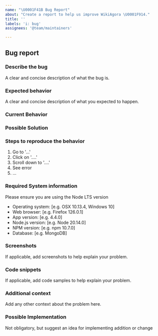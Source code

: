 ```yaml
---
name: "\U0001F41B Bug Report"
about: "Create a report to help us improve WikiAgora \U0001F914."
title: ''
labels: 'i: bug'
assignees: '@team/maintainers'

---
```


<!-- Hello 👋 Thank you for submitting an issue. -->

## Bug report

### Describe the bug

A clear and concise description of what the bug is.

### Expected behavior

<!--- Tell us what should happen -->
A clear and concise description of what you expected to happen.

### Current Behavior
<!--- Tell us what happens instead of the expected behavior -->

### Possible Solution
<!--- Not obligatory, but suggest a fix/reason for the bug, -->

### Steps to reproduce the behavior
<!--- Provide a link to a live example, or an unambiguous set of steps to -->
<!--- reproduce this bug. Include code to reproduce, if relevant -->
1. Go to '...'
2. Click on '....'
3. Scroll down to '....'
4. See error
5. ...

### Required System information

Please ensure you are using the Node LTS version

- Operating system: [e.g. OSX 10.13.4, Windows 10]
- Web browser: [e.g. Firefox 126.0.1]
- App version: [e.g. 4.4.0]
- Node.js version: [e.g. Node 20.14.0]
- NPM version: [e.g. npm 10.7.0]
- Database: [e.g. MongoDB]

<!-- Did you know you can run `yarn wikiagora report` or `npm run wikiagora report` to get this information easier? -->

### Screenshots

If applicable, add screenshots to help explain your problem.

### Code snippets

If applicable, add code samples to help explain your problem.

### Additional context

Add any other context about the problem here.

### Possible Implementation
Not obligatory, but suggest an idea for implementing addition or change
